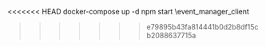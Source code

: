 <<<<<<< HEAD
docker-compose up -d
npm start \event_manager_client
>>>>>>> e79895b43fa814441b0d2b8df15cb2088637715a
